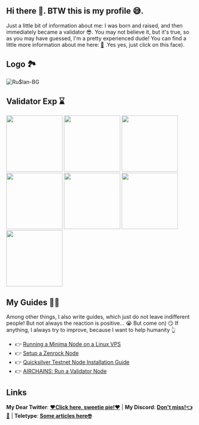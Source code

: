 ## Hi there 👋. BTW this is my profile 😅.

Just a little bit of information about me: I was born and raised, and then immediately became a validator 😎. You may not believe it, but it's true, so as you may have guessed, I'm a pretty experienced dude! You can find a little more information about me here: [🤪](https://peppermint-wholesaler-a43.notion.site/Entroducing-Ru-lan-node-operator-54bd16c3f9e1461dbc1511dda412287f) .Yes yes, just click on this face).

## Logo 🏞

![Ru$lan-BG](https://github.com/user-attachments/assets/06d64228-d1ff-46ee-9bb7-4e51fcd84664)

## Validator Exp ⌛
<img src="https://github.com/user-attachments/assets/657c2696-bd0f-4eae-a9e8-7c5185e2f977" width=150>
<img src="https://github.com/user-attachments/assets/1d42ccc1-4aea-44c7-bd18-ce16ff10a104" width=150>
<img src="https://github.com/user-attachments/assets/3980bf4d-fc7e-4e4f-ab7f-92f2c38018cf" width=150>
<img src="https://github.com/user-attachments/assets/85a9f92c-7104-4900-972f-f0e3373b6804" width=150>
<img src="https://github.com/user-attachments/assets/6ce0cbc2-905d-4a28-83df-a776477fe3c4" width=150>
<img src="https://github.com/user-attachments/assets/f07f8006-a5ba-4359-bb21-7104a927f5cd" width=150>
<img src="https://github.com/user-attachments/assets/0ef12475-59cf-4383-9edf-6974b16ce07e" width=150>

## My Guides 📖🤓
Among other things, I also write guides, which just do not leave indifferent people! But not always the reaction is positive... 😭 But come on) 😏 If anything, I always try to improve, because I want to help humanity 👆

- 👉 [Running a Minima Node on a Linux VPS](https://github.com/RuslanKhvan/minima-docker)
- 👉 [Setup a Zenrock Node](https://github.com/RuslanKhvan/Zenrock-Installation)
- 👉 [Quicksilver Testnet Node Installation Guide](https://github.com/RuslanKhvan/quicksilver-node)
- 👉 [AIRCHAINS: Run a Validator Node](https://teletype.in/@ruslankv/trkWhPUG6Mt)

## Links
**My Dear Twitter**: [**❤️Click here, sweetie pie!❤️**](https://x.com/Showoff877) | **My Discord**: [**Don't miss!👈👀**](https://discord.com/users/933934112060878849) | **Teletype**: [**Some articles here🤓**](https://teletype.in/@ruslankv)
